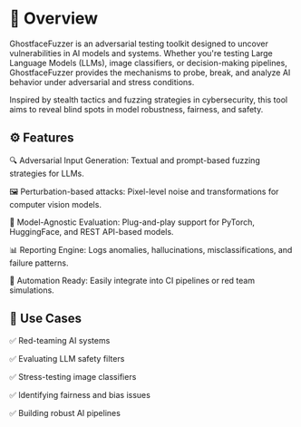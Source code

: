 # 🧠 Overview

GhostfaceFuzzer is an adversarial testing toolkit designed to uncover vulnerabilities in AI models and systems. Whether you're testing Large Language Models (LLMs), image classifiers, or decision-making pipelines, GhostfaceFuzzer provides the mechanisms to probe, break, and analyze AI behavior under adversarial and stress conditions.

Inspired by stealth tactics and fuzzing strategies in cybersecurity, this tool aims to reveal blind spots in model robustness, fairness, and safety.

## ⚙️ Features

🔍 Adversarial Input Generation: Textual and prompt-based fuzzing strategies for LLMs.

🖼️ Perturbation-based attacks: Pixel-level noise and transformations for computer vision models.

🧪 Model-Agnostic Evaluation: Plug-and-play support for PyTorch, HuggingFace, and REST API-based models.

📊 Reporting Engine: Logs anomalies, hallucinations, misclassifications, and failure patterns.

🦾 Automation Ready: Easily integrate into CI pipelines or red team simulations.

## 🎯 Use Cases
✅ Red-teaming AI systems

✅ Evaluating LLM safety filters

✅ Stress-testing image classifiers

✅ Identifying fairness and bias issues

✅ Building robust AI pipelines
